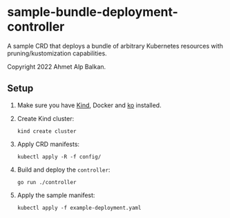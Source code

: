 # sample-bundle-deployment-controller

A sample CRD that deploys a bundle of arbitrary Kubernetes resources with
pruning/kustomization capabilities.

Copyright 2022 Ahmet Alp Balkan.

## Setup

1. Make sure you have [Kind](https://kind.sigs.k8s.io/),
   Docker and [ko](https://ko.build/deployment/) installed.

1. Create Kind cluster:

       kind create cluster

1. Apply CRD manifests:

       kubectl apply -R -f config/

1. Build and deploy the `controller`:

       go run ./controller 

1. Apply the sample manifest:

       kubectl apply -f example-deployment.yaml

